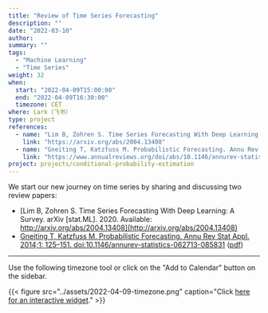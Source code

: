 ```yaml
---
title: "Review of Time Series Forecasting"
description: ""
date: "2022-03-10"
author:
summary: ""
tags:
  - "Machine Learning"
  - "Time Series"
weight: 32
when:
  start: "2022-04-09T15:00:00"
  end: "2022-04-09T16:30:00"
  timezone: CET
where: Lark（飞书）
type: project
references:
  - name: "Lim B, Zohren S. Time Series Forecasting With Deep Learning: A Survey. arXiv [stat.ML]. 2020. Available: http://arxiv.org/abs/2004.13408"
    link: "https://arxiv.org/abs/2004.13408"
  - name: "Gneiting T, Katzfuss M. Probabilistic Forecasting. Annu Rev Stat Appl. 2014;1: 125–151. doi:10.1146/annurev-statistics-062713-085831"
    link: "https://www.annualreviews.org/doi/abs/10.1146/annurev-statistics-062713-085831#:~:text=A%20probabilistic%20forecast%20takes%20the,of%20the%20available%20information%20set."
project: projects/conditional-probability-estimation
---
```


We start our new journey on time series by sharing and discussing two review papers:

- [Lim B, Zohren S. Time Series Forecasting With Deep Learning: A Survey. arXiv [stat.ML]. 2020. Available: http://arxiv.org/abs/2004.13408](http://arxiv.org/abs/2004.13408)
- [Gneiting T, Katzfuss M. Probabilistic Forecasting. Annu Rev Stat Appl. 2014;1: 125–151. doi:10.1146/annurev-statistics-062713-085831](https://www.annualreviews.org/doi/abs/10.1146/annurev-statistics-062713-085831#:~:text=A%20probabilistic%20forecast%20takes%20the,of%20the%20available%20information%20set.) ([pdf](https://sci-hub.wf/10.1146/annurev-statistics-062713-085831))



---

Use the following timezone tool or click on the "Add to Calendar" button on the sidebar.


{{< figure src="../assets/2022-04-09-timezone.png" caption="Click [here for an interactive widget](https://www.worldtimebuddy.com/?qm=1&lid=1816670,2950159,5,21&h=1816670&date=2022-4-9&sln=21-22.5&hf=1)." >}}



[^matrix_completion_wiki]: {{< cite key="matrix_completion_wiki" >}}